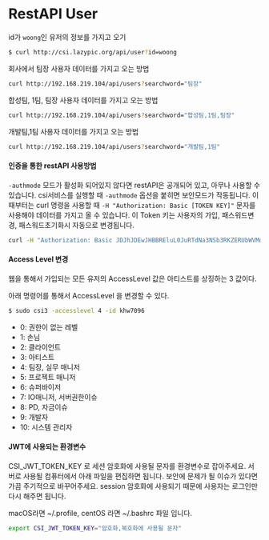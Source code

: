 # RestAPI User

id가 `woong`인 유저의 정보를 가지고 오기

```bash
$ curl http://csi.lazypic.org/api/user?id=woong
```

회사에서 팀장 사용자 데이터를 가지고 오는 방법
```bash
curl http://192.168.219.104/api/users?searchword="팀장"
```

합성팀, 1팀, 팀장 사용자 데이터를 가지고 오는 방법
```bash
curl http://192.168.219.104/api/users?searchword="합성팀,1팀,팀장"
```

개발팀,1팀 사용자 데이터를 가지고 오는 방법
```bash
curl http://192.168.219.104/api/users?searchword="개발팀,1팀"
```

#### 인증을 통한 restAPI 사용방법

`-authmode` 모드가 활성화 되어있지 않다면 restAPI은 공개되어 있고, 아무나 사용할 수 있습니다.
csi서비스를 실행할 때 `-authmode` 옵션을 붙히면 보안모드가 작동됩니다.
이 때부터는 curl 명령을 사용할 때 `-H "Authorization: Basic [TOKEN KEY]"` 문자를 사용해야 데이터를 가지고 올 수 있습니다.
이 Token 키는 사용자의 가입, 패스워드변경, 패스워드초기화시 자동으로 변경됩니다.

```bash
curl -H "Authorization: Basic JDJhJDEwJHBBREluL0JuRTdNa3NSb3RKZERUbWVMd0V6OVB1TndnUGJzd2k0RlBZcmEzQTBSczkueHZH" http://192.168.219.101/api/user?id=khw7096
```

#### Access Level 변경
웹을 통해서 가입되는 모든 유저의 AccessLevel 값은 아티스트를 상징하는 3 값이다.

아래 명령어를 통해서 AccessLevel 을 변경할 수 있다.
```bash
$ sudo csi3 -accesslevel 4 -id khw7096
```

- 0: 권한이 없는 레벨
- 1: 손님
- 2: 클라이언트
- 3: 아티스트
- 4: 팀장, 실무 매니저
- 5: 프로젝트 매니저
- 6: 슈퍼바이저
- 7: IO매니저, 서버권한이슈
- 8: PD, 자금이슈
- 9: 개발자
- 10: 시스템 관리자

#### JWT에 사용되는 환경변수
CSI_JWT_TOKEN_KEY 로 세션 암호화에 사용될 문자를 환경변수로 잡아주세요.
서버로 사용될 컴퓨터에서 아래 파일을 편집하면 됩니다.
보안에 문제가 될 이슈가 있다면 가끔 주기적으로 바꾸어주세요. session 암호화에 사용되기 때문에
사용자는 로그인만 다시 해주면 됩니다.

macOS라면 ~/.profile, centOS 라면 ~/.bashrc 파일 입니다.

```bash
export CSI_JWT_TOKEN_KEY="암호화,복호화에 사용될 문자"
```